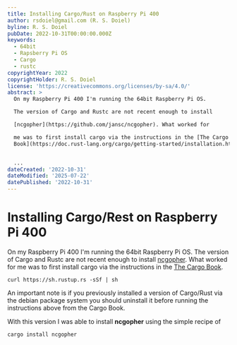 ```yaml
---
title: Installing Cargo/Rust on Raspberry Pi 400
author: rsdoiel@gmail.com (R. S. Doiel)
byline: R. S. Doiel
pubDate: 2022-10-31T00:00:00.000Z
keywords:
  - 64bit
  - Rapsberry Pi OS
  - Cargo
  - rustc
copyrightYear: 2022
copyrightHolder: R. S. Doiel
license: 'https://creativecommons.org/licenses/by-sa/4.0/'
abstract: >
  On my Raspberry Pi 400 I'm running the 64bit Raspberry Pi OS.

  The version of Cargo and Rustc are not recent enough to install

  [ncgopher](https://github.com/jansc/ncgopher). What worked for

  me was to first install cargo via the instructions in the [The Cargo
  Book](https://doc.rust-lang.org/cargo/getting-started/installation.html). 


  ...
dateCreated: '2022-10-31'
dateModified: '2025-07-22'
datePublished: '2022-10-31'
---
```


Installing Cargo/Rest on Raspberry Pi 400
=========================================

On my Raspberry Pi 400 I'm running the 64bit Raspberry Pi OS.
The version of Cargo and Rustc are not recent enough to install
[ncgopher](https://github.com/jansc/ncgopher). What worked for
me was to first install cargo via the instructions in the [The Cargo Book](https://doc.rust-lang.org/cargo/getting-started/installation.html). 

~~~shell
curl https://sh.rustup.rs -sSf | sh
~~~

An important note is if you previously installed a version of Cargo/Rust
via the debian package system you should uninstall it before running the
instructions above from the Cargo Book.

With this version I was able to install __ncgopher__ using the simple
recipe of 

~~~shell
cargo install ncgopher
~~~